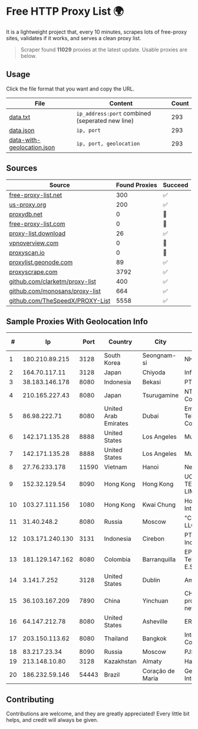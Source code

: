 
# Free HTTP Proxy List 🌍

It is a lightweight project that, every 10 minutes, scrapes lots of free-proxy sites, validates if it works, and serves a clean proxy list.


> Scraper found **11029** proxies at the latest update. Usable proxies are below.

## Usage

Click the file format that you want and copy the URL.


|File|Content|Count|
|----|-------|-----|
|[data.txt](https://raw.githubusercontent.com/themiralay/Proxy-List-World/master/data.txt)|`ip_address:port` combined (seperated new line)|293|
|[data.json](https://raw.githubusercontent.com/themiralay/Proxy-List-World/master/data.json)|`ip, port`|293|
|[data-with-geolocation.json](https://raw.githubusercontent.com/themiralay/Proxy-List-World/master/data-with-geolocation.json)|`ip, port, geolocation`|293|

## Sources

|Source|Found Proxies|Succeed|
|------|-------------|-------|
|[free-proxy-list.net](https://free-proxy-list.net)|300|✅|
|[us-proxy.org](https://www.us-proxy.org)|200|✅|
|[proxydb.net](http://proxydb.net)|0|🚫|
|[free-proxy-list.com](https://free-proxy-list.com/?page=&port=&type%5B%5D=http&type%5B%5D=https&up_time=0&search=Search)|0|🚫|
|[proxy-list.download](https://www.proxy-list.download/HTTP)|26|✅|
|[vpnoverview.com](https://vpnoverview.com/privacy/anonymous-browsing/free-proxy-servers)|0|🚫|
|[proxyscan.io](https://www.proxyscan.io)|0|🚫|
|[proxylist.geonode.com](https://proxylist.geonode.com/api/proxy-list?limit=300&page=1&sort_by=lastChecked&sort_type=desc&protocols=http,https)|89|✅|
|[proxyscrape.com](https://api.proxyscrape.com/v2/?request=displayproxies&protocol=http&timeout=10000&country=all&ssl=all&anonymity=all)|3792|✅|
|[github.com/clarketm/proxy-list](https://raw.githubusercontent.com/clarketm/proxy-list/master/proxy-list-raw.txt)|400|✅|
|[github.com/monosans/proxy-list](https://raw.githubusercontent.com/monosans/proxy-list/main/proxies/http.txt)|664|✅|
|[github.com/TheSpeedX/PROXY-List](https://raw.githubusercontent.com/TheSpeedX/PROXY-List/master/http.txt)|5558|✅|


## Sample Proxies With Geolocation Info

|#|Ip|Port|Country|City|Internet Service Provider|
|-|--|----|-------|----|-------------------------|
|1|180.210.89.215|3128|South Korea|Seongnam-si|NHNCLOUD|
|2|164.70.117.11|3128|Japan|Chiyoda|InfoSphere|
|3|38.183.146.178|8080|Indonesia|Bekasi|PT Ikhlas Cipta Teknologi|
|4|210.165.227.43|8080|Japan|Tsurugamine|NTT PC Communications, Inc.|
|5|86.98.222.71|8080|United Arab Emirates|Dubai|Emirates Telecommunications Corporation|
|6|142.171.135.28|8888|United States|Los Angeles|Multacom Corporation|
|7|142.171.135.28|8888|United States|Los Angeles|Multacom Corporation|
|8|27.76.233.178|11590|Vietnam|Hanoi|Newass2011xDSLHCMC|
|9|152.32.129.54|8090|Hong Kong|Hong Kong|UCLOUD INFORMATION TECHNOLOGY (HK) LIMITED|
|10|103.27.111.156|1080|Hong Kong|Kwai Chung|Hong Kong San Ai Net Int'l Limited|
|11|31.40.248.2|8080|Russia|Moscow|"Cloud Technologies" LLC trading as Cloud.ru|
|12|103.171.240.130|3131|Indonesia|Cirebon|PT Abs Multimedia Indonesia|
|13|181.129.147.162|8080|Colombia|Barranquilla|EPM Telecomunicaciones S.A. E.S.P.|
|14|3.141.7.252|3128|United States|Dublin|Amazon.com, Inc.|
|15|36.103.167.209|7890|China|Yinchuan|CHINANET NINGXIA province ZHONGWEI IDC network|
|16|64.147.212.78|8080|United States|Asheville|ERC Broadband|
|17|203.150.113.62|8080|Thailand|Bangkok|Internet Thailand Company Ltd.|
|18|83.217.23.34|8090|Russia|Moscow|PJSC Rostelecom|
|19|213.148.10.80|3128|Kazakhstan|Almaty|Haicom Limited|
|20|186.232.59.146|54443|Brazil|Coração de Maria|Geeknet Provedor De Internet Ltda ME|



## Contributing

Contributions are welcome, and they are greatly appreciated! Every
little bit helps, and credit will always be given.

